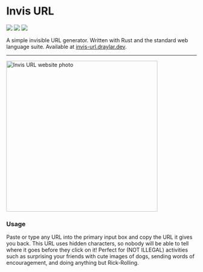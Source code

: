 # Invis URL
![](https://img.shields.io/github/issues-raw/Draylar/invis-url?style=for-the-badge)
![](https://img.shields.io/github/commit-activity/m/Draylar/invis-url?style=for-the-badge)
![](https://img.shields.io/github/languages/top/Draylar/invis-url?style=for-the-badge)

A simple invisible URL generator. Written with Rust and the standard web language suite. Available at [invis-url.draylar.dev](https://invis-url.draylar.dev).

---

<img src="https://i.imgur.com/3t0r2UM.png" alt="Invis URL website photo" width="400">

### Usage

Paste or type any URL into the primary input box and copy the URL it gives you back. This URL uses hidden characters, so nobody will be able to tell where it goes before they click on it!
Perfect for (NOT ILLEGAL) activities such as surprising your friends with cute images of dogs, sending words of encouragement, and doing anything but Rick-Rolling.
